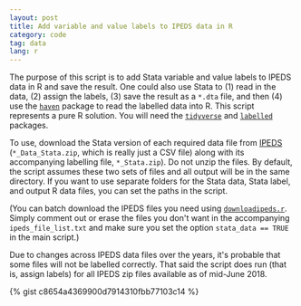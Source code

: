 ```yaml
---
layout: post
title: Add variable and value labels to IPEDS data in R
category: code
tag: data
lang: r 
---
```


The purpose of this script is to add Stata variable and value labels
to IPEDS data in R and save the result. One could also use Stata to
(1) read in the data, (2) assign the labels, (3) save the result as a
`*.dta` file, and then (4) use the
[`haven`](https://cran.r-project.org/package=haven) package to read
the labelled data into R. This script represents a pure R
solution. You will need the
[`tidyverse`](https://cran.r-project.org/package=tidyverse) and
[`labelled`](https://cran.r-project.org/package=labelled) packages.

To use, download the Stata version of each required data file from
[IPEDS](https://nces.ed.gov/ipeds/datacenter/DataFiles.aspx)
(`*_Data_Stata.zip`, which is really just a CSV file) along with its
accompanying labelling file, `*_Stata.zip`). Do not unzip the
files. By default, the script assumes these two sets of files and all
output will be in the same directory. If you want to use separate
folders for the Stata data, Stata label, and output R data files, you
can set the paths in the script.

(You can batch download the IPEDS files you need using
[`downloadipeds.r`](https://github.com/btskinner/downloadipeds). Simply
comment out or erase the files you don't want in the accompanying
`ipeds_file_list.txt` and make sure you set the option `stata_data ==
TRUE` in the main script.)

Due to changes across IPEDS data files over the years, it's probable
that some files will not be labelled correctly. That said the script does
run (that is, assign labels) for all IPEDS zip files available as of
mid-June 2018.

{% gist c8654a4369900d7914310fbb77103c14 %}
